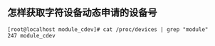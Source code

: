 ## 怎样获取字符设备动态申请的设备号


```
[root@localhost module_cdev]# cat /proc/devices | grep "module"
247 module_cdev
```
